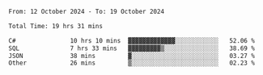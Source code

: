 <!--START_SECTION:waka-->

```txt
From: 12 October 2024 - To: 19 October 2024

Total Time: 19 hrs 31 mins

C#               10 hrs 10 mins  ▓▓▓▓▓▓▓▓▓▓▓▓▓░░░░░░░░░░░░   52.06 %
SQL              7 hrs 33 mins   ▓▓▓▓▓▓▓▓▓▒░░░░░░░░░░░░░░░   38.69 %
JSON             38 mins         ▓░░░░░░░░░░░░░░░░░░░░░░░░   03.27 %
Other            26 mins         ▒░░░░░░░░░░░░░░░░░░░░░░░░   02.23 %
```

<!--END_SECTION:waka-->

